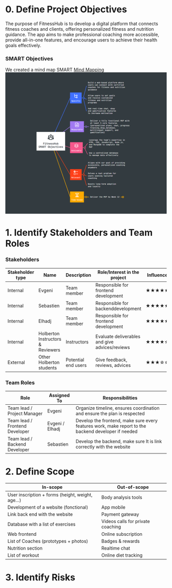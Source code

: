 # 0. Define Project Objectives
The purpose of FitnessHub is to develop a digital platform that connects fitness coaches and clients, offering personalized fitness and nutrition guidance. The app aims to make professional coaching more accessible, provide all-in-one features, and encourage users to achieve their health goals effectively.
### SMART Objectives
We created a mind map SMART [Mind Mapping](https://mm.tt/map/3808942400?t=xMeTVXewLk)
![screen mind mapping](smartmap.png)

# 1. Identify Stakeholders and Team Roles
### Stakeholders
| **Stakeholder type**                             | **Name**        | **Description** | **Role/Interest in the project**   | **Influence** |
| --------------------------------------------|-----------------| ----------------| -----------------------------------|---------------|
| Internal                                    |Evgeni           |Team member      |Responsible for frontend development|    ★★★★★    |
| Internal                                    |Sebastien        |Team member      |Responsible for backenddevelopment  |    ★★★★★    |
| Internal                                    |Elhadj           |Team member      | Responsible for frontend development | ★★★★★     |
| Internal | Holberton Instructors & Reviewers      | Instructors     | Evaluate deliverables and give advices/reviews   |★★★★☆      |
| External                    | Other Holberton students      | Potential end users      | Give feedback, reviews, advices | ★★★☆☆   |

### Team Roles

| **Role**                  | **Assigned To**     | **Responsibilities**                                                                 |
| --------------------- | --------------- | -------------------------------------------------------------------------------- |
| Team lead / Project Manager       | Evgeni          | Organize timeline, ensures coordination and ensure the plan is respected              |
| Team lead / Frontend Developer    | Evgeni / Elhadj | Develop the frontend, make sure every features work, make report to the backend developer if needed   |
| Team lead / Backend Developer     | Sebastien       | Develop the backend, make sure It is link correctly with the website          |

# 2. Define Scope

| **In-scope**                                  | **Out-of-scope**                          |
|-----------------------------------------------|-------------------------------------------|
|User inscription + forms (height, weight, age…)| Body analysis tools                       |
|Development of a website (fonctional)          |App mobile                                 |
|Link back end with the website                 |Payment gateway                            |
|Database with a list of exercises              |Videos calls for private coaching          |
|Web frontend                                   |Online subscription                        |
|List of Coaches (prototypes + photos)          |Badges & rewards                           |
|Nutrition section                              |Realtime chat                              |
|List of workout                                |Online diet tracking                       |

# 3. Identify Risks
